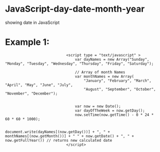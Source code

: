# JavaScript-day-date-month-year
showing date in JavaScript

# Example 1:

								<script type = "text/javascript" >
									var dayNames = new Array("Sunday", "Monday", "Tuesday", "Wednesday", "Thursday", "Friday", "Saturday");

									// Array of month Names
									var monthNames = new Array(
										"January", "February", "March", "April", "May", "June", "July",
										"August", "September", "October", "November", "December");


									var now = new Date();
									var dayOfTheWeek = now.getDay();
									now.setTime(now.getTime() - 0 * 24 * 60 * 60 * 1000);

									document.write(dayNames[(now.getDay())] + ", " + monthNames[(now.getMonth())] + " " + now.getDate() + ", " + now.getFullYear()) // returns new calculated date
								</script>
